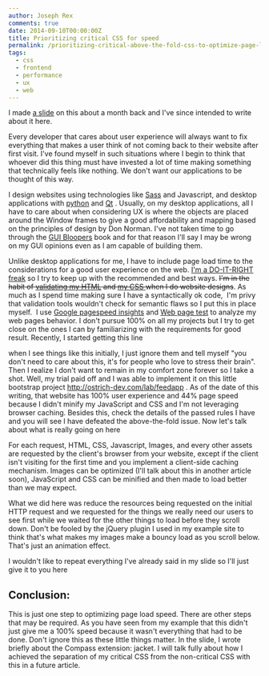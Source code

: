 ```yaml
---
author: Joseph Rex
comments: true
date: 2014-09-10T00:00:00Z
title: Prioritizing critical CSS for speed
permalink: /prioritizing-critical-above-the-fold-css-to-optimize-page-load-speed/
tags:
  - css
  - frontend
  - performance
  - ux
  - web
---
```


I made <a href="http://slides.com/bl4ckdu5t/critical-css" target="_blank">a slide</a> on this about a month back and I've since intended to write about it here.
<!--more-->

Every developer that cares about user experience will always want to fix everything that makes a user think of not coming back to their website after first visit. I've found myself in such situations where I begin to think that whoever did this thing must have invested a lot of time making something that technically feels like nothing. We don't want our applications to be thought of this way.

I design websites using technologies like <a href="http://sass-lang.com" target="_blank">Sass</a> and Javascript, and desktop applications with <a href="http://python.org" target="_blank">python</a> and <a href="http://qt-project.org" target="_blank">Qt</a> . Usually, on my desktop applications, all I have to care about when considering UX is where the objects are placed around the Window frames to give a good affordability and mapping based on the principles of design by Don Norman. I've not taken time to go through the <a href="http://www.gui-bloopers.com/" target="_blank">GUI Bloopers</a> book and for that reason I'll say I may be wrong on my GUI opinions even as I am capable of building them.

Unlike desktop applications for me, I have to include page load time to the considerations for a good user experience on the web. [I'm a DO-IT-RIGHT freak][1] so I try to keep up with the recommended and best ways. <del>I'm in the habit of <a href="http://validator.w3.org/" target="_blank">validating my HTML</a> and <a href="http://jigsaw.w3.org/css-validator/" target="_blank">my CSS </a>when I do website designs</del>. As much as I spend time making sure I have a syntactically ok code,  I'm privy that validation tools wouldn't check for semantic flaws so I put this in place myself.  I use <a href="https://developers.google.com/speed/pagespeed/insights" target="_blank">Google pagespeed insights</a> and <a href="http://webpagetest.org" target="_blank">Web page test</a> to analyze my web pages behavior. I don't pursue 100% on all my projects but I try to get close on the ones I can by familiarizing with the requirements for good result. Recently, I started getting this line

when I see things like this initially, I just ignore them and tell myself "you don't need to care about this, it's for people who love to stress their brain". Then I realize I don't want to remain in my comfort zone forever so I take a shot. Well, my trial paid off and I was able to implement it on this little bootstrap project <a href="http://ostrich-dev.com/lab/feedapp" target="_blank">http://ostrich-dev.com/lab/feedapp</a> . As of the date of this writing, that website has 100% user experience and 44% page speed because I didn't minify my JavaScript and CSS and I'm not leveraging browser caching. Besides this, check the details of the passed rules I have and you will see I have defeated the above-the-fold issue. Now let's talk about what is really going on here

For each request, HTML, CSS, Javascript, Images, and every other assets are requested by the client's browser from your website, except if the client isn't visiting for the first time and you implement a client-side caching mechanism. Images can be optimized (I'll talk about this in another article soon), JavaScript and CSS can be minified and then made to load better than we may expect.

What we did here was reduce the resources being requested on the initial HTTP request and we requested for the things we really need our users to see first while we waited for the other things to load before they scroll down. Don't be fooled by the jQuery plugin I used in my example site to think that's what makes my images make a bouncy load as you scroll below. That's just an animation effect.

I wouldn't like to repeat everything I've already said in my slide so I'll just give it to you here



## Conclusion:

This is just one step to optimizing page load speed. There are other steps that may be required. As you have seen from my example that this didn't just give me a 100% speed because it wasn't everything that had to be done. Don't ignore this as these little things matter. In the slide, I wrote briefly about the Compass extension: jacket. I will talk fully about how I achieved the separation of my critical CSS from the non-critical CSS with this in a future article.

 [1]: http://josephrex.me/im-not-a-perfectionist/ "I’m not a perfectionist"
